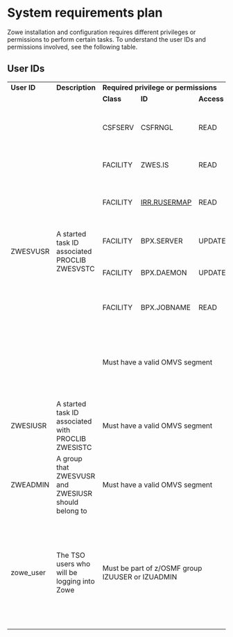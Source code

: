 # System requirements plan

Zowe installation and configuration requires different privileges or permissions to perform certain tasks. To understand the user IDs and permissions involved, see the following table.

## User IDs

<table>
<!--header1--> 
  <tr>
    <td>
      <b>User ID</b>
    </td>
    <td>
      <b>Description</b> 
    </td>
    <td colspan="6">
      <b>Required privilege or permissions</b>
    </td>
  </tr>
  <!--header2--> 
  <tr>
    <td colspan="2">
    </td>
    <td>
      <b>Class</b>
    </td>
    <td>
      <b>ID</b>
    </td>
    <td>
      <b>Access</b>
    </td>
    <td>
      <b>Reason</b>
    </td>
  </tr>
  <!--row1-->  
  <tr>
    <td rowspan="7">
      ZWESVUSR
    </td>
    <td rowspan="7">
     A started task ID associated PROCLIB ZWESVSTC
    </td>
    <td>
      CSFSERV
    </td>
    <td>
      CSFRNGL
    </td>
    <td>
      READ
    </td>
    <td>
      For generating symmetrics keys using ICSF for Zowe Desktop cookies
    </td>
  </tr>
<!--row2-->  
  <tr>
    <td>
     FACILITY
    </td>
    <td>
      ZWES.IS
    </td>
    <td>
      READ
    </td>
    <td>
      To access the Zowe ZIS cross memory server
    </td>
  </tr>
  <!--row3-->  
  <tr>
    <td>
     FACILITY
    </td>
    <td>
     <a href="./configure-zos-system.html#configure-main-zowe-server-to-use-identity-mapping">IRR.RUSERMAP</a>
    </td>
    <td>
      READ
    </td>
    <td>
      For API Mediation Layer to map an X.509 client certificate to a z/OS identify
    </td>
  </tr>
  <!--row4-->  
  <tr>
    <td>
     FACILITY
    </td>
    <td>
     BPX.SERVER
    </td>
    <td>
      UPDATE
    </td>
    <td rowspan="2">
      To allow Zowe Desktop ZLUX server to run API requests on behalf of the requester's TSO user ID
    </td>
  </tr>
  <!--row5-->  
  <tr>
    <td>
     FACILITY
    </td>
    <td>
     BPX.DAEMON
    </td>
    <td>
      UPDATE
    </td>
  </tr>
  <!--row6-->  
  <tr>
    <td>
     FACILITY
    </td>
    <td>
     BPX.JOBNAME
    </td>
    <td>
      READ
    </td>
    <td>
      Allows z/OS address spaces to be renamed for identification
    </td>
  </tr>
  <!--row7-->  
  <tr>
    <td colspan="3">
     Must have a valid OMVS segment
    </td>
    <td>
     Allows creation of a Unix System Services shell to run the Zowe Desktop ZLUX and Zowe API Mediation Layer servers
    </td>
  </tr>
  <tr>
    <td>
     ZWESIUSR
    </td>
    <td>
     A started task ID associated with PROCLIB ZWESISTC
    </td>
    <td colspan="3">
     Must have a valid OMVS segment
    </td>
    <td>
    Allows access to the Unix System Services file system
    </td>
  </tr>
  <!--row8-->
  <tr>
    <td>
     ZWEADMIN
    </td>
    <td>
     A group that ZWESVUSR and ZWESIUSR should belong to
    </td>
    <td colspan="3">
     Must have a valid OMVS segment
    </td>
    <td>
    Allows access to Unix System Services
    </td>
  </tr>
  <!--row9-->
  <tr>
    <td>
     zowe_user
    </td>
    <td>
     The TSO users who will be logging into Zowe
    </td>
    <td colspan="3">
     Must be part of z/OSMF group IZUUSER or IZUADMIN
    </td>
    <td>
    <ul>
    <li>Needed if z/OSMF is being used for authentication.</li>
    <li>Needed for REST APIs used by the Zowe desktop MVS, USS and JES Explorer apps</li>
    </ul>
    </td>
  </tr>
</table>


